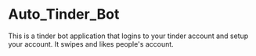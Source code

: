 # Auto_Tinder_Bot
This is a tinder bot application that logins to your tinder account and setup your account.
It swipes and likes people's account.
